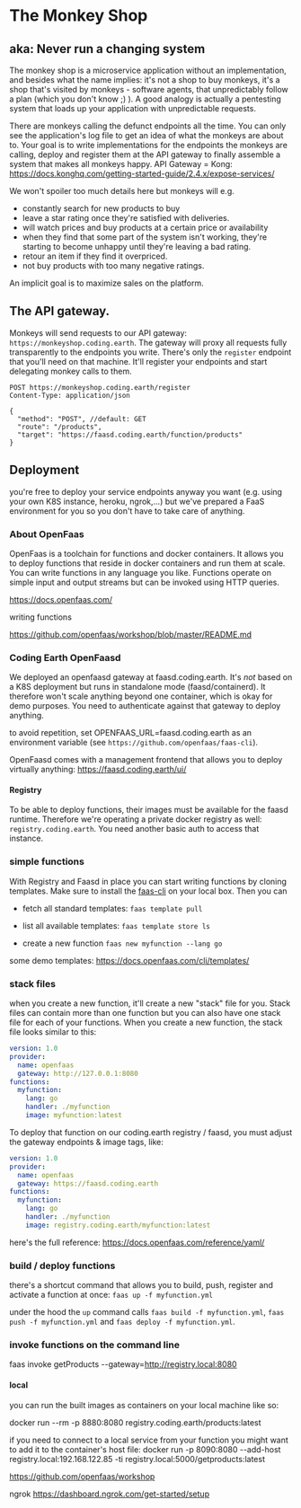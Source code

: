 # The Monkey Shop

## aka: Never run a changing system

The monkey shop is a microservice application without an implementation, and besides what the name implies: it's not a shop to buy monkeys, it's a shop that's visited by monkeys - software agents, that unpredictably follow a plan (which you don't know ;) ). A good analogy is actually a pentesting system that loads up your application with unpredictable requests.

There are monkeys calling the defunct endpoints all the time. You can only see the application's log file to get an idea of what the monkeys are about to. Your goal is to write implementations for the endpoints the monkeys are calling, deploy and register them at the API gateway to finally assemble a system that makes all monkeys happy. API Gateway = Kong: https://docs.konghq.com/getting-started-guide/2.4.x/expose-services/

We won't spoiler too much details here but monkeys will e.g.

- constantly search for new products to buy
- leave a star rating once they're satisfied with deliveries.
- will watch prices and buy products at a certain price or availability
- when they find that some part of the system isn't working, they're starting to become unhappy until they're leaving a bad rating.
- retour an item if they find it overpriced.
- not buy products with too many negative ratings.

An implicit goal is to maximize sales on the platform.

## The API gateway.

Monkeys will send requests to our API gateway: `https://monkeyshop.coding.earth`. The gateway will proxy all requests fully transparently to the endpoints you write. There's only the `register` endpoint that you'll need on that machine. It'll register your endpoints and start delegating monkey calls to them.

```http
POST https://monkeyshop.coding.earth/register
Content-Type: application/json

{
  "method": "POST", //default: GET
  "route": "/products",
  "target": "https://faasd.coding.earth/function/products"
}
```

## Deployment

you're free to deploy your service endpoints anyway you want (e.g. using your own K8S instance, heroku, ngrok,...) but we've prepared a FaaS environment for you so you don't have to take care of anything.

### About OpenFaas

OpenFaas is a toolchain for functions and docker containers. It allows you to deploy functions that reside in docker containers and run them at scale. You can write functions in any language you like. Functions operate on simple input and output streams but can be invoked using HTTP queries.

https://docs.openfaas.com/

writing functions

https://github.com/openfaas/workshop/blob/master/README.md

### Coding Earth OpenFaasd

We deployed an openfaasd gateway at faasd.coding.earth. It's _not_ based on a K8S deployment but runs in standalone mode (faasd/containerd). It therefore won't scale anything beyond one container, which is okay for demo purposes. You need to authenticate against that gateway to deploy anything.

to avoid repetition, set OPENFAAS_URL=faasd.coding.earth as an environment variable (see `https://github.com/openfaas/faas-cli`).

OpenFaasd comes with a management frontend that allows you to deploy virtually anything: https://faasd.coding.earth/ui/

#### Registry

To be able to deploy functions, their images must be available for the faasd runtime. Therefore we're operating a private docker registry as well: `registry.coding.earth`. You need another basic auth to access that instance.

### simple functions

With Registry and Faasd in place you can start writing functions by cloning templates. Make sure to install the [faas-cli](https://docs.openfaas.com/cli/install/) on your local box. Then you can

- fetch all standard templates:
  `faas template pull`

- list all available templates:
  `faas template store ls`

- create a new function
  `faas new myfunction --lang go`

some demo templates: https://docs.openfaas.com/cli/templates/

### stack files

when you create a new function, it'll create a new "stack" file for you. Stack files can contain more than one function but you can also have one stack file for each of your functions. When you create a new function, the stack file looks similar to this:

```yaml
version: 1.0
provider:
  name: openfaas
  gateway: http://127.0.0.1:8080
functions:
  myfunction:
    lang: go
    handler: ./myfunction
    image: myfunction:latest
```

To deploy that function on our coding.earth registry / faasd, you must adjust the gateway endpoints & image tags, like:

```yaml
version: 1.0
provider:
  name: openfaas
  gateway: https://faasd.coding.earth
functions:
  myfunction:
    lang: go
    handler: ./myfunction
    image: registry.coding.earth/myfunction:latest
```

here's the full reference: https://docs.openfaas.com/reference/yaml/

### build / deploy functions

there's a shortcut command that allows you to build, push, register and activate a function at once: `faas up -f myfunction.yml`

under the hood the `up` command calls `faas build -f myfunction.yml`, `faas push -f myfunction.yml` and `faas deploy -f myfunction.yml`.

### invoke functions on the command line

faas invoke getProducts --gateway=http://registry.local:8080

#### local

you can run the built images as containers on your local machine like so:

docker run --rm -p 8880:8080 registry.coding.earth/products:latest

if you need to connect to a local service from your function you might want to add it to the container's host file:
docker run -p 8090:8080 --add-host registry.local:192.168.122.85 -ti registry.local:5000/getproducts:latest

https://github.com/openfaas/workshop

ngrok
https://dashboard.ngrok.com/get-started/setup
